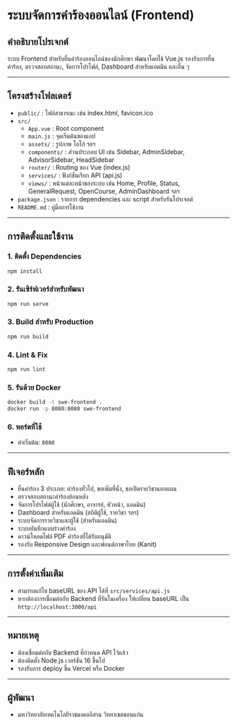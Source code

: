 # ระบบจัดการคำร้องออนไลน์ (Frontend)

## คำอธิบายโปรเจกต์

ระบบ Frontend สำหรับยื่นคำร้องออนไลน์ของนักศึกษา พัฒนาโดยใช้ Vue.js รองรับการยื่นคำร้อง, ตรวจสอบสถานะ, จัดการโปรไฟล์, Dashboard สำหรับแอดมิน และอื่น ๆ

---

## โครงสร้างโฟลเดอร์

- `public/` : ไฟล์สาธารณะ เช่น index.html, favicon.ico
- `src/`
  - `App.vue` : Root component
  - `main.js` : จุดเริ่มต้นของแอป
  - `assets/` : รูปภาพ โลโก้ ฯลฯ
  - `components/` : ส่วนประกอบ UI เช่น Sidebar, AdminSidebar, AdvisorSidebar, HeadSidebar
  - `router/` : Routing ของ Vue (index.js)
  - `services/` : ฟังก์ชันเรียก API (api.js)
  - `views/` : หน้าแต่ละหน้าของระบบ เช่น Home, Profile, Status, GeneralRequest, OpenCourse, AdminDashboard ฯลฯ
- `package.json` : รายการ dependencies และ script สำหรับรันโปรเจกต์
- `README.md` : คู่มือการใช้งาน

---

## การติดตั้งและใช้งาน

### 1. ติดตั้ง Dependencies

```sh
npm install
```

### 2. รันเซิร์ฟเวอร์สำหรับพัฒนา

```sh
npm run serve
```

### 3. Build สำหรับ Production

```sh
npm run build
```

### 4. Lint & Fix

```sh
npm run lint
```

### 5. รันด้วย Docker

```sh
docker build -t swe-frontend .
docker run -p 8080:8080 swe-frontend
```

### 6. พอร์ตที่ใช้

- ค่าเริ่มต้น: `8080`

---

## ฟีเจอร์หลัก

- ยื่นคำร้อง 3 ประเภท: คำร้องทั่วไป, ขอเพิ่มที่นั่ง, ขอเปิดรายวิชานอกแผน
- ตรวจสอบสถานะคำร้องย้อนหลัง
- จัดการโปรไฟล์ผู้ใช้ (นักศึกษา, อาจารย์, หัวหน้า, แอดมิน)
- Dashboard สำหรับแอดมิน (สถิติผู้ใช้, รายวิชา ฯลฯ)
- ระบบจัดการรายวิชาและผู้ใช้ (สำหรับแอดมิน)
- ระบบบันทึกแบบร่างคำร้อง
- ดาวน์โหลดไฟล์ PDF คำร้องที่ได้รับอนุมัติ
- รองรับ Responsive Design และฟอนต์ภาษาไทย (Kanit)

---

## การตั้งค่าเพิ่มเติม

- สามารถแก้ไข baseURL ของ API ได้ที่ `src/services/api.js`
- หากต้องการเชื่อมต่อกับ Backend ที่รันในเครื่อง ให้เปลี่ยน baseURL เป็น `http://localhost:3000/api`

---

## หมายเหตุ

- ต้องเชื่อมต่อกับ Backend ที่กำหนด API ไว้แล้ว
- ต้องติดตั้ง Node.js เวอร์ชัน 16 ขึ้นไป
- รองรับการ deploy ขึ้น Vercel หรือ Docker

---

## ผู้พัฒนา

- มหาวิทยาลัยเทคโนโลยีราชมงคลอีสาน วิทยาเขตขอนแก่น
